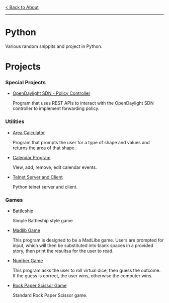 [< Back to About](https://github.com/KrisLloyd/About#about)
***

# Python
Various random snippits and project in Python.

# Projects

### Special Projects

* <a href="https://github.com/KrisLloyd/Python/tree/master/OpenDaylight#about" target="_blank">OpenDaylight SDN - Policy Controller</a>

  Program that uses REST APIs to interact with the OpenDaylight SDN controller to implement forwarding policy.

### Utilities

* <a href="https://github.com/KrisLloyd/Python/tree/master/AreaCalculator#about" target="_blank">Area Calculator</a>

  Program that prompts the user for a type of shape and values and returns the area of that shape.
  
* <a href="https://github.com/KrisLloyd/Python/tree/master/Calendar#about" target="_blank">Calendar Program</a>

  View, add, remove, edit calendar events.

* <a href="https://github.com/KrisLloyd/Python/tree/master/Telnet%20Server#about" target="_blank">Telnet Server and Client</a>

  Python telnet server and client. 


### Games

* <a href="https://github.com/KrisLloyd/Python/tree/master/Battleship#about" target="_blank">Battleship</a>

  Simple Battleship style game
 
* <a href="https://github.com/KrisLloyd/Python/tree/master/Madlib#about" target="_blank">Madlib Game</a>

  This program is designed to be a MadLibs game. Users are prompted for input, which will then be substituted into blank spaces in a provided story, then print the resultsa for the user to read.
  
* <a href="https://github.com/KrisLloyd/Python/tree/master/NumberGuess#about" target="_blank">Number Game</a>

  This program asks the user to roll virtual dice, then guess the outcome. If the guess is correct, the user wins, otherwise the computer wins.
  
* <a href="https://github.com/KrisLloyd/Python/tree/master/RPS#about" target="_blank">Rock Paper Scissor Game</a>

  Standard Rock Paper Scissor game.
